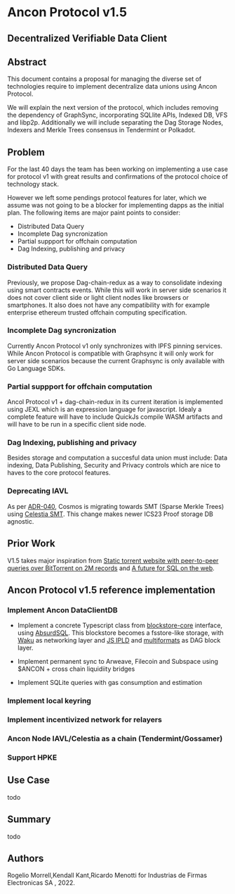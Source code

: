 # Ancon Protocol v1.5
## Decentralized Verifiable Data Client 

## Abstract

This document contains a proposal for managing the diverse set of technologies require to implement decentralize data unions using Ancon Protocol.

We will explain the next version of the protocol, which includes removing the dependency of GraphSync, incorporating SQLlite APIs, Indexed DB, VFS and libp2p. Additionally we will include separating the Dag Storage Nodes, Indexers and Merkle Trees consensus in Tendermint or Polkadot.

## Problem

For the last 40 days the team has been working on implementing a use case for protocol v1 with great results and confirmations of the protocol choice of technology stack.

However we left some pendings protocol features for later, which we assume was not going to be a blocker for implementing dapps as the initial plan. The following items are major paint points to consider:

- Distributed Data Query
- Incomplete Dag syncronization
- Partial suppport for offchain computation
- Dag Indexing, publishing and privacy

### Distributed Data Query

Previously, we propose Dag-chain-redux as a way to consolidate indexing using smart contracts events. While this will work in server side scenarios it does not cover client side or light client nodes like browsers or smartphones. It also does not have any compatibility with for example enterprise ethereum trusted offchain computing specification.

### Incomplete Dag syncronization

Currently Ancon Protocol v1 only synchronizes with IPFS pinning services. While Ancon Protocol is compatible with Graphsync it will only work for server side scenarios because the current Graphsync is only available with Go Language SDKs.

### Partial suppport for offchain computation

Ancol Protocol v1 + dag-chain-redux in its current iteration is implemented using JEXL which is an expression language for javascript.
Idealy a complete feature will have to include QuickJs compile WASM artifacts and will have to be run in a specific client side node.

### Dag Indexing, publishing and privacy

Besides storage and computation a succesful data union must include: Data indexing, Data Publishing, Security and Privacy controls which are nice to haves to the core protocol features.

### Deprecating IAVL

As per [ADR-040](https://docs.cosmos.network/master/architecture/adr-040-storage-and-smt-state-commitments.html), Cosmos is migrating towards SMT (Sparse Merkle Trees) using [Celestia SMT](https://github.com/celestiaorg/smt). This change makes newer ICS23 Proof storage DB agnostic.

## Prior Work

V1.5 takes major inspiration from [Static torrent website with peer-to-peer queries over BitTorrent on 2M records](https://boredcaveman.xyz/post/0x2_static-torrent-website-p2p-queries.html) and [A future for SQL on the web](https://jlongster.com/future-sql-web).

## Ancon Protocol v1.5 reference implementation

### Implement Ancon DataClientDB

- Implement a concrete Typescript class from [blockstore-core](https://github.com/ipfs/js-blockstore-core) interface, using  [AbsurdSQL](https://github.com/jlongster/absurd-sql). This blockstore becomes a fsstore-like storage, with [Waku](https://docs.wakuconnect.dev/docs/guides/03_store_retrieve_messages/)  as networking layer and [JS IPLD](https://github.com/ipld/js-dag-json) and [multiformats](https://github.com/multiformats/js-multiformats) as DAG block  layer.

- Implement permanent sync to Arweave, Filecoin and  Subspace using $ANCON + cross chain liquidiity bridges

- Implement SQLite queries  with gas    consumption and estimation

### Implement local keyring

### Implement incentivized network for relayers

### Ancon Node IAVL/Celestia as a chain (Tendermint/Gossamer)

### Support HPKE


## Use Case

todo

## Summary

todo

## Authors

Rogelio Morrell,Kendall Kant,Ricardo Menotti for Industrias de Firmas Electronicas SA , 2022.
  
